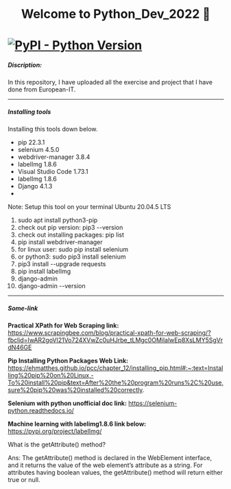 <h1 align="center">Welcome to Python_Dev_2022 👋<h1>

<a href="https://pypi.org/project/readme-coverage-badger" target="_blank">
  <img src="https://img.shields.io/pypi/pyversions/readme-coverage-badger" alt="PyPI - Python Version">
</a>

<br>

##### Discription:
In this repository, I have uploaded all the exercise and project that I have done from European-IT.

<hr>

##### Installing tools
<p>Installing this tools down below.</p>
<ul>
 <li>pip 22.3.1</li>
 <li>selenium 4.5.0</li>
 <li>webdriver-manager 3.8.4</li>
 <li>labelImg 1.8.6</li>
 <li>Visual Studio Code 1.73.1</li>
 <li>labelImg 1.8.6</li>
 <li>Django 4.1.3<li>
</ul>

<p>Note: Setup this tool on your terminal Ubuntu 20.04.5 LTS</p>

1.   sudo apt install python3-pip
2.   check out pip version: pip3 --version
3.   check out installing packages: pip list
4.   pip install webdriver-manager
5.   for linux user: sudo pip install selenium
6.   or python3: sudo pip3 install selenium
7.   pip3 install --upgrade requests
8.   pip install labelImg
9.   django-admin 
10.  django-admin --version
  
<hr>

##### Some-link
**Practical XPath for Web Scraping link:**
https://www.scrapingbee.com/blog/practical-xpath-for-web-scraping/?fbclid=IwAR2goVl21Vo724XVwZc0uHJrbe_tLMgc0OMilalwEp8XsLMY5SgVrdN46GE


 **Pip Installing Python Packages Web Link:** https://ehmatthes.github.io/pcc/chapter_12/installing_pip.html#:~:text=Installing%20pip%20on%20Linux,-To%20install%20pip&text=After%20the%20program%20runs%2C%20use,sure%20pip%20was%20installed%20correctly.


**Selenium with python unofficial doc link:**
https://selenium-python.readthedocs.io/

**Machine learning with labelimg1.8.6 link below:**
 https://pypi.org/project/labelImg/

<p>What is the getAttribute() method?</p>

<p>Ans: The getAttribute() method is declared in the WebElement interface, and it returns the value of the web element’s attribute as a string. For attributes having boolean values, the getAttribute() method will return either true or null.</p>



